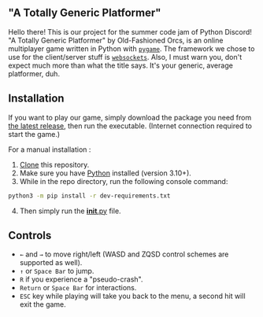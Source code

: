 ## "A Totally Generic Platformer"

Hello there! This is our project for the summer code jam of Python Discord!
"A Totally Generic Platformer" by Old-Fashioned Orcs, is an online multiplayer game written in Python with [`pygame`](http://pygame.org).
The framework we chose to use for the client/server stuff is [`websockets`](https://github.com/aaugustin/websockets).
Also, I must warn you, don't expect much more than what the title says. It's your generic, average platformer, duh.


## Installation

If you want to play our game, simply download the package you need from [the latest release](https://github.com/smileyface12349/old-fashioned-orcs/releases/latest), then run the executable. (Internet connection required to start the game.)


For a manual installation :

1. [Clone](https://docs.github.com/en/repositories/creating-and-managing-repositories/cloning-a-repository) this repository.
2. Make sure you have [Python](https://www.python.org/downloads/) installed (version 3.10+).
3. While in the repo directory, run the following console command:

```bash
python3 -m pip install -r dev-requirements.txt
```

4. Then simply run the [__init__.py](__init__.py) file.


## Controls

- `←` and `→` to move right/left (WASD and ZQSD control schemes are supported as well).
- `↑` or `Space Bar` to jump.
- `R` if you experience a "pseudo-crash".
- `Return` or `Space Bar` for interactions.
- `ESC` key while playing will take you back to the menu, a second hit will exit the game.
